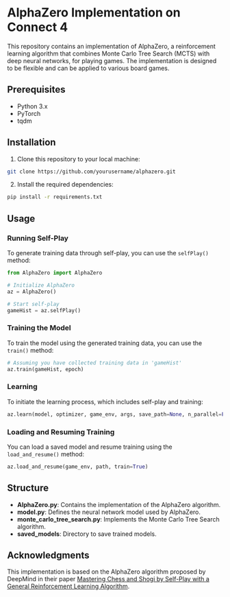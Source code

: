 # AlphaZero Implementation on Connect 4

This repository contains an implementation of AlphaZero, a reinforcement learning algorithm that combines Monte Carlo Tree Search (MCTS) with deep neural networks, for playing games. The implementation is designed to be flexible and can be applied to various board games.

## Prerequisites

- Python 3.x
- PyTorch
- tqdm

## Installation

1. Clone this repository to your local machine:

```bash
git clone https://github.com/yourusername/alphazero.git
```

2. Install the required dependencies:

```bash
pip install -r requirements.txt
```

## Usage

### Running Self-Play

To generate training data through self-play, you can use the `selfPlay()` method:

```python
from AlphaZero import AlphaZero

# Initialize AlphaZero
az = AlphaZero()

# Start self-play
gameHist = az.selfPlay()
```

### Training the Model

To train the model using the generated training data, you can use the `train()` method:

```python
# Assuming you have collected training data in 'gameHist'
az.train(gameHist, epoch)
```

### Learning

To initiate the learning process, which includes self-play and training:

```python
az.learn(model, optimizer, game_env, args, save_path=None, n_parallel=False)
```

### Loading and Resuming Training

You can load a saved model and resume training using the `load_and_resume()` method:

```python
az.load_and_resume(game_env, path, train=True)
```

## Structure

- **AlphaZero.py**: Contains the implementation of the AlphaZero algorithm.
- **model.py**: Defines the neural network model used by AlphaZero.
- **monte_carlo_tree_search.py**: Implements the Monte Carlo Tree Search algorithm.
- **saved_models**: Directory to save trained models.

## Acknowledgments

This implementation is based on the AlphaZero algorithm proposed by DeepMind in their paper [Mastering Chess and Shogi by Self-Play with a General Reinforcement Learning Algorithm](https://arxiv.org/abs/1712.01815).
